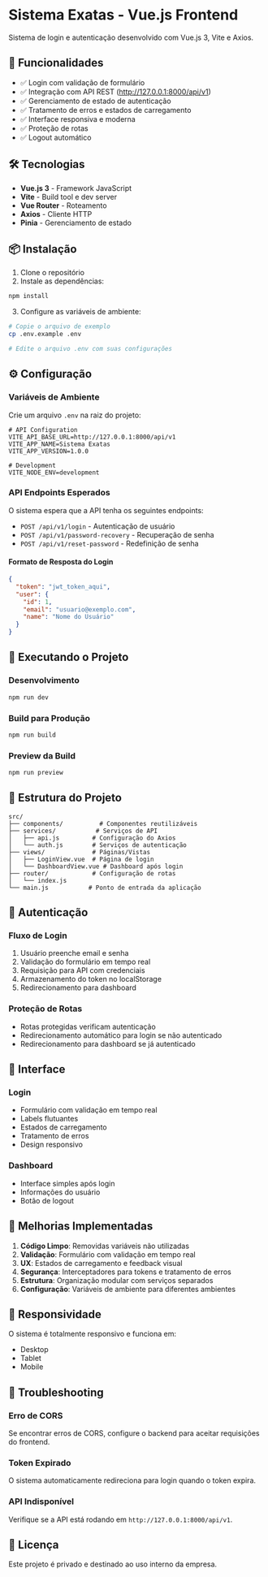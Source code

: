 # Sistema Exatas - Vue.js Frontend

Sistema de login e autenticação desenvolvido com Vue.js 3, Vite e Axios.

## 🚀 Funcionalidades

- ✅ Login com validação de formulário
- ✅ Integração com API REST (http://127.0.0.1:8000/api/v1)
- ✅ Gerenciamento de estado de autenticação
- ✅ Tratamento de erros e estados de carregamento
- ✅ Interface responsiva e moderna
- ✅ Proteção de rotas
- ✅ Logout automático

## 🛠️ Tecnologias

- **Vue.js 3** - Framework JavaScript
- **Vite** - Build tool e dev server
- **Vue Router** - Roteamento
- **Axios** - Cliente HTTP
- **Pinia** - Gerenciamento de estado

## 📦 Instalação

1. Clone o repositório
2. Instale as dependências:

```bash
npm install
```

3. Configure as variáveis de ambiente:

```bash
# Copie o arquivo de exemplo
cp .env.example .env

# Edite o arquivo .env com suas configurações
```

## ⚙️ Configuração

### Variáveis de Ambiente

Crie um arquivo `.env` na raiz do projeto:

```env
# API Configuration
VITE_API_BASE_URL=http://127.0.0.1:8000/api/v1
VITE_APP_NAME=Sistema Exatas
VITE_APP_VERSION=1.0.0

# Development
VITE_NODE_ENV=development
```

### API Endpoints Esperados

O sistema espera que a API tenha os seguintes endpoints:

- `POST /api/v1/login` - Autenticação de usuário
- `POST /api/v1/password-recovery` - Recuperação de senha
- `POST /api/v1/reset-password` - Redefinição de senha

#### Formato de Resposta do Login

```json
{
  "token": "jwt_token_aqui",
  "user": {
    "id": 1,
    "email": "usuario@exemplo.com",
    "name": "Nome do Usuário"
  }
}
```

## 🚀 Executando o Projeto

### Desenvolvimento

```bash
npm run dev
```

### Build para Produção

```bash
npm run build
```

### Preview da Build

```bash
npm run preview
```

## 📁 Estrutura do Projeto

```
src/
├── components/          # Componentes reutilizáveis
├── services/           # Serviços de API
│   ├── api.js         # Configuração do Axios
│   └── auth.js        # Serviços de autenticação
├── views/             # Páginas/Vistas
│   ├── LoginView.vue  # Página de login
│   └── DashboardView.vue # Dashboard após login
├── router/            # Configuração de rotas
│   └── index.js
└── main.js           # Ponto de entrada da aplicação
```

## 🔐 Autenticação

### Fluxo de Login

1. Usuário preenche email e senha
2. Validação do formulário em tempo real
3. Requisição para API com credenciais
4. Armazenamento do token no localStorage
5. Redirecionamento para dashboard

### Proteção de Rotas

- Rotas protegidas verificam autenticação
- Redirecionamento automático para login se não autenticado
- Redirecionamento para dashboard se já autenticado

## 🎨 Interface

### Login

- Formulário com validação em tempo real
- Labels flutuantes
- Estados de carregamento
- Tratamento de erros
- Design responsivo

### Dashboard

- Interface simples após login
- Informações do usuário
- Botão de logout

## 🔧 Melhorias Implementadas

1. **Código Limpo**: Removidas variáveis não utilizadas
2. **Validação**: Formulário com validação em tempo real
3. **UX**: Estados de carregamento e feedback visual
4. **Segurança**: Interceptadores para tokens e tratamento de erros
5. **Estrutura**: Organização modular com serviços separados
6. **Configuração**: Variáveis de ambiente para diferentes ambientes

## 📱 Responsividade

O sistema é totalmente responsivo e funciona em:

- Desktop
- Tablet
- Mobile

## 🐛 Troubleshooting

### Erro de CORS

Se encontrar erros de CORS, configure o backend para aceitar requisições do frontend.

### Token Expirado

O sistema automaticamente redireciona para login quando o token expira.

### API Indisponível

Verifique se a API está rodando em `http://127.0.0.1:8000/api/v1`.

## 📄 Licença

Este projeto é privado e destinado ao uso interno da empresa.

